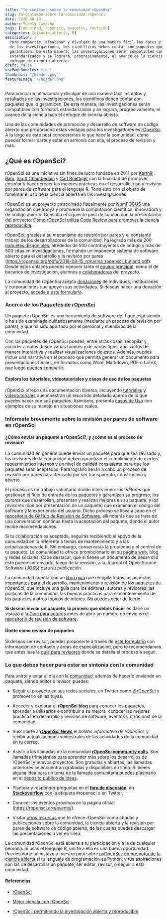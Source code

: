 ```yaml
---
title: "Te contamos sobre la comunidad rOpenSci"
slug: te-contamos-sobre-la-comunidad-ropensci
date: 2020-08-18
author: Yurely Camacho
tags: [comunidad, ropensci, paquetes, revisión]
categories: [ciencia abierta, R]
description: |
  Para compartir, almacenar y divulgar de una manera fácil los datos y resultados
  de las investigaciones, los científicos deben contar con paquetes que lo
  garanticen. De esta manera, las investigaciones serán compatibles con formatos
  estandarizados y se logrará, progresivamente, el avance de la ciencia bajo el
  enfoque de ciencia abierta.
draft: false
usePageBundles: true
thumbnail: "/header.png"
featureImage: "/header.png"
---
```


<!-- Te contamos sobre la comunidad rOpenSci -->
<!-- **Por Yurely Camacho** -->

Para compartir, almacenar y divulgar de una manera fácil los datos y resultados
de las investigaciones, los científicos deben contar con paquetes que lo
garanticen. De esta manera, las investigaciones serán compatibles con formatos
estandarizados y se logrará, progresivamente, el avance de la ciencia bajo el
enfoque de ciencia abierta.

<!-- TEASER_END -->

Una de las comunidades de promoción y desarrollo de software de código abierto
que proporciona estas ventajas para los investigadores es
[rOpenSci](https://ropensci.org/). A lo largo de este post conoceremos lo que
hace la comunidad, cómo puedes formar parte y estar en armonía con ella, el
proceso de revisión y más.

## ¿Qué es rOpenSci?

rOpenSci es una iniciativa sin fines de lucro fundada en 2011 por
[Karthik Ram](https://karthik.io/),
[Scott Chamberlain](https://ropensci.org/author/scott-chamberlain/) y
[Carl Boettiger](https://www.carlboettiger.info/) con la finalidad de promover,
enseñar y hacer crecer las mejores prácticas en el desarrollo, uso y revisión
por pares de software para el lenguaje R. Todo esto con el objeto de fomentar el
uso de la ciencia abierta en las investigaciones.

rOpenSci es un proyecto patrocinado fiscalmente por
[NumFOCUS](https://numfocus.org) una organización que apoya y promueve la
computación científica, innovadora y de código abierto. Consulta el siguiente
post de su blog con la presentación del proyecto:
[Cómo rOpenSci utiliza Code Review para promover la ciencia reproducible](https://numfocus.org/blog/how-ropensci-uses-code-review-to-promote-reproducible-science).

rOpenSci, gracias a su mecanismo de revisión por pares y el constante trabajo de
los desarrolladores de la comunidad, ha logrado más de 200
[paquetes disponibles](https://ropensci.org/packages/), alrededor de 500
contribuyentes de código y más de 500 citas en investigaciones, formando un
imponente sistema de software abierto para el desarrollo y la revisión por pares
(https://ropensci.org/pdfs/2018-08-15_rpharma_ropensci_butland.pdf). Desde estos
enlaces puedes conocer tanto el
[equipo principal](https://ropensci.org/about/#team), como el de becarios de
investigación, alumnos y
[colaboradores](https://ropensci.org/about/#collaborators) del proyecto.

La comunidad de rOpenSci acepta [donaciones](https://ropensci.org/donate/) de
individuos, instituciones y corporaciones que apoyen sus actividades. Si deseas
hacer una donación al proyecto,
[accede a este formulario](https://numfocus.salsalabs.org/donate-to-ropensci/index.html).

### Acerca de los [Paquetes de rOpenSci](https://ropensci.org/packages/)

Un paquete rOpenSci es una herramienta de software de R que está siendo o ha
sido examinado cuidadosamente (mediante un proceso de revisión por pares), y que
ha sido aportado por el personal y miembros de la comunidad.

Con los paquetes de rOpenSci puedes, entre otras cosas, recopilar y acceder a
datos desde varias fuentes y de varios tipos, analizarlos de manera interactiva
y realizar visualizaciones de estos. Además, puedes incluir una narrativa en el
proceso que permita generar un documento para presentaciones finales, en
formatos como Word, Markdown, PDF o LaTeX, que luego puedes compartir.

#### Explora los tutoriales, videotutoriales y casos de uso de los paquetes

rOpenSci ofrece una documentación diversa, incluyendo
[tutoriales](https://ropensci.org/tutorials/) y
[videotutoriales](https://vimeo.com/ropensci) que muestran un recorrido
detallado acerca de lo que puedes hacer con sus paquetes. Asimismo, presenta
[casos de Uso](https://ropensci.org/usecases/) con ejemplos de su manejo en
situaciones reales.

### Infórmate brevemente sobre la revisión por pares de software en rOpenSci

#### ¿Cómo enviar un paquete a rOpenSci?, y ¿cómo es el proceso de revisión?

La comunidad en general puede enviar un paquete para que sea revisado y, los
revisores de la comunidad deben garantizar el cumplimiento de ciertos
requerimientos internos y un nivel de calidad consistente para que los paquetes
sean aceptados. Para lograrlo llevan a cabo un proceso de revisión por pares
caracterizado por ser transparente, constructivo y abierto.

El proceso es un trabajo voluntario donde intervienen: los _editores_ que
gestionan el flujo de entrada de los paquetes y garantizan su progreso; los
_autores_ que desarrollan, presentan y realizan mejoras en su paquete; y los
_revisores_ (dos por presentación de un paquete) que examinan el código del
software y la experiencia del usuario. Dicho proceso se lleva a cabo en el
[repositorio de GitHub de Revisión de Software](https://github.com/ropensci/software-review/),
allí notarás que se trata de una conversación continua hasta la aceptación del
paquete, donde el autor recibe recomendaciones.

Si tu colaboración es aceptada, seguirás recibiendo el apoyo de la comunidad en
lo referente a temas de mantenimiento y a las actualizaciones de R. Sin embargo,
conservarás la propiedad y el control de tu paquete. La comunidad te ofrece
promocionarlo en su [página web](https://ropensci.org/), blog y redes sociales.
Cabe destacar, que si tienes un documento de desarrollo este puede ser enviado,
luego de la revisión, a la Journal of Open-Source Software
[(JOSS)](https://joss.theoj.org/) para su publicación.

La comunidad cuenta con un [libro guía](https://devguide.ropensci.org/) que
recopila todos los aspectos importantes para el desarrollo, mantenimiento y
revisión de los paquetes de rOpenSci, que incluye una guía para los editores,
autores y revisores, las políticas de la comunidad, las buenas prácticas para el
mantenimiento de los paquetes y otros tópicos de interés. No puedes dejar de
leerlo.

**Si deseas enviar un paquete, lo primero que debes hacer** es darle un vistazo
a la [Guía para autores](https://devguide.ropensci.org/authors-guide.html) antes
de abrir un número de envío en el
[repositorio de revisión de software](https://github.com/ropensci/software-review/).

#### Únete como revisor de paquetes

Si deseas ser revisor, puedes proponerte a través de
[este formulario](https://ropensci.org/onboarding/) con información de contacto
y áreas de especialización, pero te recomendamos que antes leas la
[guía para revisores](https://devguide.ropensci.org/reviewerguide.html) donde se
detalla el proceso a seguir.

### Lo que debes hacer para estar en sintonía con la comunidad

Para unirte y estar al día con la [comunidad](https://ropensci.org/community/),
además de hacerlo enviando un paquete, siendo editor o revisor, puedes:

- Seguir el proyecto en sus redes sociales, en Twitter como
  [@rOpenSci](https://twitter.com/ropensci) y promoverlo en las tuyas.

- Acceder y explorar el [**rOpenSci blog**](https://ropensci.org/blog/) para
  conocer los paquetes, aprender a utilizarlos o contribuir a su mejora, conocer
  las mejores prácticas en desarrollo y revisión de software, eventos y otros
  post de la comunidad.

- Suscribirte a [**rOpenSci News**](https://news.ropensci.org/) el _boletín
  informativo de rOpenSci_, y recibir actualizaciones semestrales de las
  actividades de la comunidad en tu correo.

- Asistir a las llamadas de la comunidad
  [**rOpenSci community calls**](https://ropensci.org/commcalls/). Son llamadas
  trimestrales para aprender más sobre los desarrollos de rOpenSci y nuevos
  proyectos. Son gratuitas y abiertas, las llamadas anteriores se encuentran
  grabadas y disponibles en línea. Si tienes alguna idea para un tema de la
  llamada comunitaria puedes plasmarlo en el
  [depósito público de ideas](https://github.com/ropensci-org/community-calls).

- Plantear y responder preguntas en el
  [**foro de discusión**](https://discuss.ropensci.org/), en
  [**Stackoverflow**](https://stackoverflow.com/questions/tagged/ropensci) con
  la etiqueta #ropensci o en Twitter.

- Conocer los eventos próximos en la página oficial
  (https://ropensci.org/events/).

- Visitar [otros recursos](https://ropensci.org/resources/) que te ofrece
  rOpenSci como charlas y publicaciones sobre la comunidad, la ciencia abierta y
  la revisión por pares de software de código abierto, de las cuales puedes
  descargar las presentaciones o ver en línea.

La comunidad rOpenSci está abierta a tu participación y a la de cualquier
persona. Si usas el lenguaje R, unirte a ella es una buena oportunidad. Puedes
darle un vistazo a nuestro post sobre
[pyOpenSci: un promotor de la ciencia abierta](https://opensciencelabs.org/blog/pyopensci-un-promotor-de-la-ciencia-abierta/)
si tu lenguaje de programación es Python; y tus aspiraciones son las de
desarrollar un paquete, ser editor, revisor, o seguir a esta comunidad.

#### Referencias

- [rOpenSci](https://ropensci.org)

- [Mejor ciencia con rOpenSci](https://maelle.github.io/latinr/slides.html#1)

- [rOpenSci: permitiendo la investigación abierta y reproducible](https://ropensci.org/pdfs/2018-08-15_rpharma_ropensci_butland.pdf)
